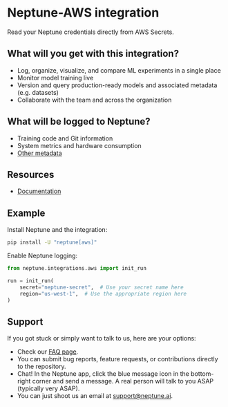 # Neptune-AWS integration

Read your Neptune credentials directly from AWS Secrets.

## What will you get with this integration?

* Log, organize, visualize, and compare ML experiments in a single place
* Monitor model training live
* Version and query production-ready models and associated metadata (e.g. datasets)
* Collaborate with the team and across the organization

## What will be logged to Neptune?

* Training code and Git information
* System metrics and hardware consumption
* [Other metadata](https://docs.neptune.ai/logging/what_you_can_log)

## Resources

* [Documentation](https://docs.neptune.ai/integrations/aws/)

## Example

Install Neptune and the integration:

```sh
pip install -U "neptune[aws]"
```

Enable Neptune logging:

```python
from neptune.integrations.aws import init_run

run = init_run(
    secret="neptune-secret",  # Use your secret name here
    region="us-west-1",  # Use the appropriate region here
)
```

## Support

If you got stuck or simply want to talk to us, here are your options:

* Check our [FAQ page](https://docs.neptune.ai/getting_help).
* You can submit bug reports, feature requests, or contributions directly to the repository.
* Chat! In the Neptune app, click the blue message icon in the bottom-right corner and send a message. A real person will talk to you ASAP (typically very ASAP).
* You can just shoot us an email at [support@neptune.ai](mailto:support@neptune.ai).
